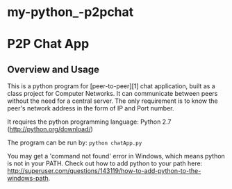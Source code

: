 # my-python_-p2pchat
P2P Chat App
============
Overview and Usage
------------------
This is a python program for [peer-to-peer][1] chat application, built as a class project for Computer Networks. It can communicate between peers without the need for a central server. The only requirement is to know the peer's network address in the form of IP and Port number.

It requires the python programming language: Python 2.7 (http://python.org/download/)

The program can be run by: `python chatApp.py`

You may get a 'command not found' error in Windows, which means python is not in your PATH. Check out how to add python to your path here: http://superuser.com/questions/143119/how-to-add-python-to-the-windows-path.

